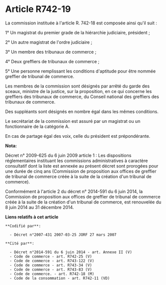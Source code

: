 # Article R742-19

La commission instituée à l'article R. 742-18 est composée ainsi qu'il suit :

1° Un magistrat du premier grade de la hiérarchie judiciaire, président ;

2° Un autre magistrat de l'ordre judiciaire ;

3° Un membre des tribunaux de commerce ;

4° Deux greffiers de tribunaux de commerce ;

5° Une personne remplissant les conditions d'aptitude pour être nommée greffier de tribunal de commerce.

Les membres de la commission sont désignés par arrêté du garde des sceaux, ministre de la justice, sur la proposition, en ce
qui concerne les greffiers des tribunaux de commerce, du Conseil national des greffiers des tribunaux de commerce.

Des suppléants sont désignés en nombre égal dans les mêmes conditions.

Le secrétariat de la commission est assuré par un magistrat ou un fonctionnaire de la catégorie A.

En cas de partage égal des voix, celle du président est prépondérante.

**Nota:**

Décret n° 2009-625 du 6 juin 2009 article 1 : Les dispositions réglementaires instituant les commissions administratives à
caractère consultatif dont la liste est annexée au présent décret sont prorogées pour une durée de cinq ans (Commission de
proposition aux offices de greffier de tribunal de commerce créée à la suite de la création d'un tribunal de commerce).

Conformément à l'article 2 du décret n° 2014-591 du 6 juin 2014, la Commission de proposition aux offices de greffier de
tribunal de commerce créée à la suite de la création d'un tribunal de commerce, est renouvelée du 8 juin 2014 au 31 décembre
2014.

**Liens relatifs à cet article**

	**Codifié par**:

	  - Décret n°2007-431 2007-03-25 JORF 27 mars 2007

	**Cité par**:

	  - Décret n°2014-591 du 6 juin 2014 - art. Annexe II (V)
	  - Code de commerce - art. R742-25 (V)
	  - Code de commerce - art. R743-122 (V)
	  - Code de commerce - art. R743-34 (V)
	  - Code de commerce - art. R743-83 (V)
	  - Code de commerce. - art. R742-18 (M)
	  - Code de la consommation - art. R742-11 (VD)
